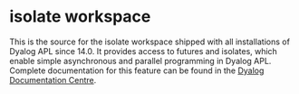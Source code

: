 # isolate workspace

This is the source for the isolate workspace shipped with all installations of Dyalog APL since 14.0.
It provides access to futures and isolates, which enable simple asynchronous and
parallel programming in Dyalog APL. Complete documentation for this feature can be found 
in the [Dyalog Documentation Centre](http://docs.dyalog.com/16.0/Parallel%20Language%20Features.pdf).
